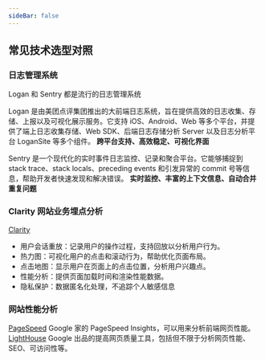 ```yaml
---
sideBar: false
---
```


## 常见技术选型对照

### 日志管理系统

Logan 和 Sentry 都是流行的日志管理系统

Logan 是由美团点评集团推出的大前端日志系统，旨在提供高效的日志收集、存储、上报以及可视化展示服务。它支持 iOS、Android、Web 等多个平台，并提供了端上日志收集存储、Web SDK、后端日志存储分析 Server 以及日志分析平台 LoganSite 等多个组件。
**跨平台支持、高效稳定、可视化界面**

Sentry 是一个现代化的实时事件日志监控、记录和聚合平台。它能够捕捉到 stack trace、stack locals、preceding events 和引发异常的 commit 号等信息，帮助开发者快速发现和解决错误。
**实时监控、丰富的上下文信息、自动合并重复问题**

### Clarity 网站业务埋点分析

[Clarity](https://clarity.microsoft.com/)

- 用户会话重放：记录用户的操作过程，支持回放以分析用户行为。
- 热力图：可视化用户的点击和滚动行为，帮助优化页面布局。
- 点击地图：显示用户在页面上的点击位置，分析用户兴趣点。
- 性能分析：提供页面加载时间和渲染性能数据。
- 隐私保护：数据匿名化处理，不追踪个人敏感信息

### 网站性能分析

[PageSpeed](https://pagespeed.web.dev/)
Google 家的 PageSpeed Insights，可以用来分析前端网页性能。  
[LightHouse](https://developer.chrome.com/docs/lighthouse/overview/)
Google 出品的提高网页质量工具，包括但不限于分析网页性能、SEO、可访问性等。
